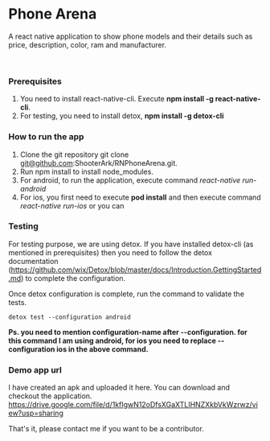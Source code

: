 # Phone Arena
A react native application to show phone models and their details such as price, description, color, ram and manufacturer.

<br />

### Prerequisites
1.	You need to install react-native-cli. Execute <b>npm install -g react-native-cli</b>.
2.	For testing, you need to install detox, <b>npm install -g detox-cli</b>

### How to run the app
1.	Clone the git repository git clone git@github.com:ShooterArk/RNPhoneArena.git.
2.	Run npm install to install node_modules.
3.	For android, to run the application, execute command <i>react-native run-android</i>
4.	For ios, you first need to execute <b>pod install</b> and then execute command <i>react-native run-ios</i> or you can

### Testing
For testing purpose, we are using detox. If you have installed detox-cli (as mentioned in prerequisites) then you need to follow the detox documentation (https://github.com/wix/Detox/blob/master/docs/Introduction.GettingStarted.md) to complete the configuration.

Once detox configuration is complete, run the command to validate the tests.

	detox test --configuration android

<b>Ps. you need to mention configuration-name after --configuration. for this command I am using android, for ios you need to replace --configuration ios in the above command.</b>

### Demo app url
I have created an apk and uploaded it here. You can download and checkout the application.
https://drive.google.com/file/d/1kfIgwN12oDfsXGaXTLIHNZXkbVkWzrwz/view?usp=sharing

That's it, please contact me if you want to be a contributor. 
